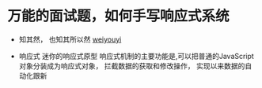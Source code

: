 # 万能的面试题，如何手写响应式系统

- 知其然， 也知其所以然
    [weiyouyi](https://github.com/shengxinjing/weiyouyi)

- 响应式
    迷你的响应式原型 
    响应式机制的主要功能是,可以把普通的JavaScript对象分装成为响应式对象， 拦截数据的获取和修改操作， 实现以来数据的自动化跟新
